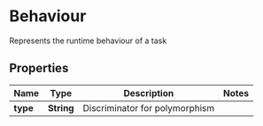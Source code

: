 

# Behaviour

Represents the runtime behaviour of a task 
## Properties

Name | Type | Description | Notes
------------ | ------------- | ------------- | -------------
**type** | **String** | Discriminator for polymorphism  | 



